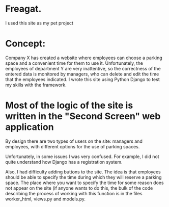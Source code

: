 # Freagat. 
I used this site as my pet project

# Concept:
Company X has created a website where employees can choose a parking space and a convenient time for them to use it. Unfortunately, the employees of department Y are very inattentive, so the correctness of the entered data is monitored by managers, who can delete and edit the time that the employees indicated.
I wrote this site using Python Django to test my skills with the framework.

# Most of the logic of the site is written in the "Second Screen" web application
 
By design there are two types of users on the site: managers and employees, with different options for the use of parking spaces.

Unfortunately, in some issues I was very confused. For example, I did not quite understand how Django has a registration system.

Also, I had difficulty adding buttons to the site. The idea is that employees should be able to specify the time during which they will reserve a parking space. The place where you want to specify the time for some reason does not appear on the site (if anyone wants to do this, the bulk of the code describing the process of working with this function is in the files worker_html, views.py and models.py.


